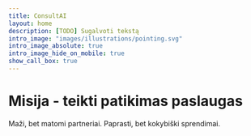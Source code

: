 ```yaml
---
title: ConsultAI
layout: home
description: [TODO] Sugalvoti tekstą
intro_image: "images/illustrations/pointing.svg"
intro_image_absolute: true
intro_image_hide_on_mobile: true
show_call_box: true
---
```


# Misija - teikti patikimas paslaugas

Maži, bet matomi partneriai.  Paprasti, bet kokybiški sprendimai.
